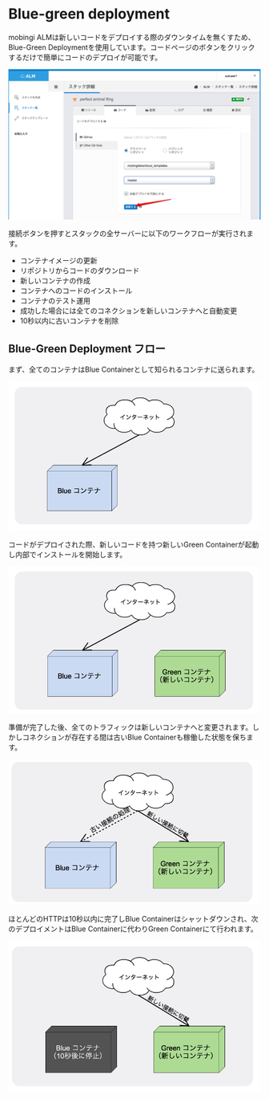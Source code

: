 # Blue-green deployment

mobingi ALMは新しいコードをデプロイする際のダウンタイムを無くすため、Blue-Green Deploymentを使用しています。コードページのボタンをクリックするだけで簡単にコードのデプロイが可能です。

![](../../.gitbook/assets/code_1bgjp.png)

接続ボタンを押すとスタックの全サーバーに以下のワークフローが実行されます。

* コンテナイメージの更新
* リポジトリからコードのダウンロード
* 新しいコンテナの作成
* コンテナへのコードのインストール
* コンテナのテスト運用
* 成功した場合には全てのコネクションを新しいコンテナへと自動変更
* 10秒以内に古いコンテナを削除

## Blue-Green Deployment フロー

まず、全てのコンテナはBlue Containerとして知られるコンテナに送られます。

![](../../.gitbook/assets/bg-deploy2jp.png)

コードがデプロイされた際、新しいコードを持つ新しいGreen Containerが起動し内部でインストールを開始します。  


![](../../.gitbook/assets/bg-deploy3jp.png)

準備が完了した後、全てのトラフィックは新しいコンテナへと変更されます。しかしコネクションが存在する間は古いBlue Containerも稼働した状態を保ちます。

![](../../.gitbook/assets/bg-deploy4jp.png)

ほとんどのHTTPは10秒以内に完了しBlue Containerはシャットダウンされ、次のデプロイメントはBlue Containerに代わりGreen Containerにて行われます。

![](../../.gitbook/assets/bg-deploy5jp.png)

